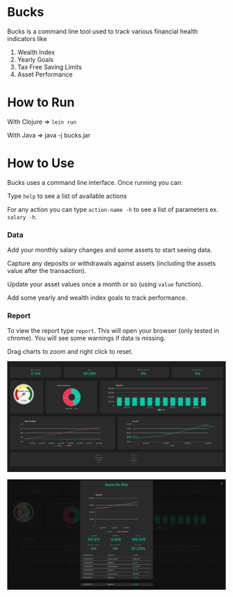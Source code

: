 # Bucks #

Bucks is a command line tool used to track various financial health indicators like

1. Wealth Index
2. Yearly Goals
3. Tax Free Saving Limits
4. Asset Performance

# How to Run #

With Clojure => `lein run`

With Java => java -j bucks.jar

# How to Use #

Bucks uses a command line interface. Once running you can:

Type `help` to see a list of available actions

For any action you can type `action-name -h` to see a list of parameters ex. `salary -h`.

### Data ###

Add your monthly salary changes and some assets to start seeing data.

Capture any deposits or withdrawals against assets (including the assets value after the transaction).

Update your asset values once a month or so (using `value` function).

Add some yearly and wealth index goals to track performance.


### Report ###

To view the report type `report`. This will open your browser (only tested in chrome). You will see some warnings if data is missing.

Drag charts to zoom and right click to reset.


![Dash view](dash.png)


![Asset view](asset.png)
